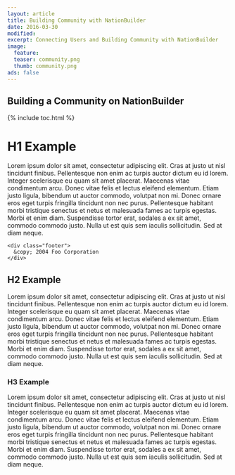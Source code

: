```yaml
---
layout: article
title: Building Community with NationBuilder
date: 2016-03-30
modified:
excerpt: Connecting Users and Building Community with NationBuilder
image: 
  feature:
  teaser: community.png
  thumb: community.png
ads: false
---
```


## Building a Community on NationBuilder

{% include toc.html %}

# H1 Example

Lorem ipsum dolor sit amet, consectetur adipiscing elit. Cras at justo ut nisl tincidunt finibus. Pellentesque non enim ac turpis auctor dictum eu id lorem. Integer scelerisque eu quam sit amet placerat. Maecenas vitae condimentum arcu. Donec vitae felis et lectus eleifend elementum. Etiam justo ligula, bibendum ut auctor commodo, volutpat non mi. Donec ornare eros eget turpis fringilla tincidunt non nec purus. Pellentesque habitant morbi tristique senectus et netus et malesuada fames ac turpis egestas. Morbi et enim diam. Suspendisse tortor erat, sodales a ex sit amet, commodo commodo justo. Nulla ut est quis sem iaculis sollicitudin. Sed at diam neque.

    <div class="footer">
      &copy; 2004 Foo Corporation
    </div>

## H2 Example

Lorem ipsum dolor sit amet, consectetur adipiscing elit. Cras at justo ut nisl tincidunt finibus. Pellentesque non enim ac turpis auctor dictum eu id lorem. Integer scelerisque eu quam sit amet placerat. Maecenas vitae condimentum arcu. Donec vitae felis et lectus eleifend elementum. Etiam justo ligula, bibendum ut auctor commodo, volutpat non mi. Donec ornare eros eget turpis fringilla tincidunt non nec purus. Pellentesque habitant morbi tristique senectus et netus et malesuada fames ac turpis egestas. Morbi et enim diam. Suspendisse tortor erat, sodales a ex sit amet, commodo commodo justo. Nulla ut est quis sem iaculis sollicitudin. Sed at diam neque.

### H3 Example

Lorem ipsum dolor sit amet, consectetur adipiscing elit. Cras at justo ut nisl tincidunt finibus. Pellentesque non enim ac turpis auctor dictum eu id lorem. Integer scelerisque eu quam sit amet placerat. Maecenas vitae condimentum arcu. Donec vitae felis et lectus eleifend elementum. Etiam justo ligula, bibendum ut auctor commodo, volutpat non mi. Donec ornare eros eget turpis fringilla tincidunt non nec purus. Pellentesque habitant morbi tristique senectus et netus et malesuada fames ac turpis egestas. Morbi et enim diam. Suspendisse tortor erat, sodales a ex sit amet, commodo commodo justo. Nulla ut est quis sem iaculis sollicitudin. Sed at diam neque.
